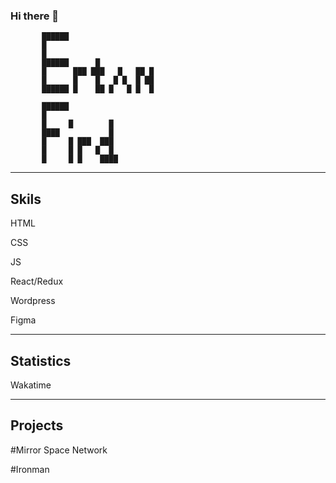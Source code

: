 ### Hi there 👋                       

                                                       
                                                       
                                                       
                                                       
                                                       
                                                       
           ██████                                      
           █                                           
           █                                           
           ██████      █                               
           █      ███ ███   █   ██ █                   
           █      █    █   █ █  █ ██                   
           ██████ █    ██ █   █ █  █                   
                                                       
           ██████                                      
           █                                           
           █     █        █                            
           ████           █                            
           █     █ ███  ███                            
           █     █ █   █  █                            
           █     █ █    ████                           
                                                       
                                                       
                                                       
                                                       
                                                       
                                                       
-------------------------------------------
## Skils

HTML

CSS

JS

React/Redux

Wordpress

Figma

-------------------------------------------
## Statistics

Wakatime


-------------------------------------------
## Projects

#Mirror Space Network

#Ironman

